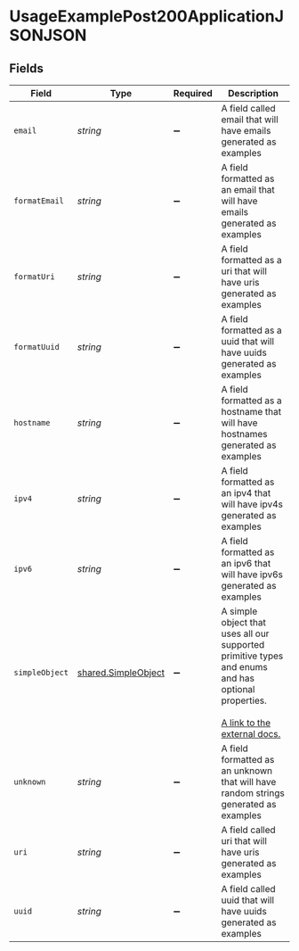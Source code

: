 # UsageExamplePost200ApplicationJSONJSON


## Fields

| Field                                                                                                                                                             | Type                                                                                                                                                              | Required                                                                                                                                                          | Description                                                                                                                                                       |
| ----------------------------------------------------------------------------------------------------------------------------------------------------------------- | ----------------------------------------------------------------------------------------------------------------------------------------------------------------- | ----------------------------------------------------------------------------------------------------------------------------------------------------------------- | ----------------------------------------------------------------------------------------------------------------------------------------------------------------- |
| `email`                                                                                                                                                           | *string*                                                                                                                                                          | :heavy_minus_sign:                                                                                                                                                | A field called email that will have emails generated as examples                                                                                                  |
| `formatEmail`                                                                                                                                                     | *string*                                                                                                                                                          | :heavy_minus_sign:                                                                                                                                                | A field formatted as an email that will have emails generated as examples                                                                                         |
| `formatUri`                                                                                                                                                       | *string*                                                                                                                                                          | :heavy_minus_sign:                                                                                                                                                | A field formatted as a uri that will have uris generated as examples                                                                                              |
| `formatUuid`                                                                                                                                                      | *string*                                                                                                                                                          | :heavy_minus_sign:                                                                                                                                                | A field formatted as a uuid that will have uuids generated as examples                                                                                            |
| `hostname`                                                                                                                                                        | *string*                                                                                                                                                          | :heavy_minus_sign:                                                                                                                                                | A field formatted as a hostname that will have hostnames generated as examples                                                                                    |
| `ipv4`                                                                                                                                                            | *string*                                                                                                                                                          | :heavy_minus_sign:                                                                                                                                                | A field formatted as an ipv4 that will have ipv4s generated as examples                                                                                           |
| `ipv6`                                                                                                                                                            | *string*                                                                                                                                                          | :heavy_minus_sign:                                                                                                                                                | A field formatted as an ipv6 that will have ipv6s generated as examples                                                                                           |
| `simpleObject`                                                                                                                                                    | [shared.SimpleObject](../../models/shared/simpleobject.md)                                                                                                        | :heavy_minus_sign:                                                                                                                                                | A simple object that uses all our supported primitive types and enums and has optional properties.<br/><br/>[A link to the external docs.](https://docs.speakeasyapi.dev) |
| `unknown`                                                                                                                                                         | *string*                                                                                                                                                          | :heavy_minus_sign:                                                                                                                                                | A field formatted as an unknown that will have random strings generated as examples                                                                               |
| `uri`                                                                                                                                                             | *string*                                                                                                                                                          | :heavy_minus_sign:                                                                                                                                                | A field called uri that will have uris generated as examples                                                                                                      |
| `uuid`                                                                                                                                                            | *string*                                                                                                                                                          | :heavy_minus_sign:                                                                                                                                                | A field called uuid that will have uuids generated as examples                                                                                                    |